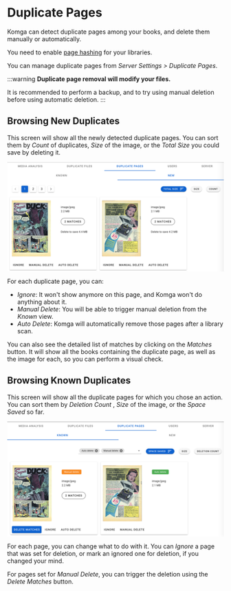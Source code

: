 # Duplicate Pages

Komga can detect duplicate pages among your books, and delete them manually or automatically.

You need to enable [page hashing](/guides/libraries.md#compute-hash-for-pages) for your libraries.

You can manage duplicate pages from _Server Settings > Duplicate Pages_.

:::warning
**Duplicate page removal will modify your files.**

It is recommended to perform a backup, and to try using manual deletion before using automatic deletion.
:::

## Browsing New Duplicates

This screen will show all the newly detected duplicate pages. You can sort them by _Count_ of duplicates, _Size_ of the image, or the _Total Size_ you could save by deleting it.

<img src="/assets/media/guides/duplicate-pages/duplicate-pages-new.png" style="vertical-align: middle;max-height: 400px" alt="Browse New Duplicates"/>

For each duplicate page, you can:
- _Ignore_: It won't show anymore on this page, and Komga won't do anything about it.
- _Manual Delete_: You will be able to trigger manual deletion from the _Known_ view.
- _Auto Delete_: Komga will automatically remove those pages after a library scan.

You can also see the detailed list of matches by clicking on the _Matches_ button. It will show all the books containing the duplicate page, as well as the image for each, so you can perform a visual check.

## Browsing Known Duplicates

This screen will show all the duplicate pages for which you chose an action. You can sort them by _Deletion Count_ , _Size_ of the image, or the _Space Saved_ so far.

<img src="/assets/media/guides/duplicate-pages/duplicate-pages-known.png" style="vertical-align: middle;max-height: 400px" alt="Browse Known Duplicates"/>

For each page, you can change what to do with it. You can _Ignore_ a page that was set for deletion, or mark an ignored one for deletion, if you changed your mind.

For pages set for _Manual Delete_, you can trigger the deletion using the _Delete Matches_ button.